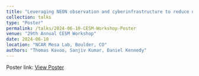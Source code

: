 ```yaml
---
title: "Leveraging NEON observation and cyberinfrastructure to reduce uncertainty in carbon–water cycle projections"
collection: talks
type: "Poster"
permalink: /talks/2024-06-10-CESM-Workshop-Poster
venue: "29th Annual CESM Workshop"
date: 2024-06-10
location: "NCAR Mesa Lab, Boulder, CO"
authors: "Thomas Kavoo, Sanjiv Kumar, Daniel Kennedy"
---
```


Poster link: [View Poster](https://www.cesm.ucar.edu/events/workshops/cesm/2024/posters)  
